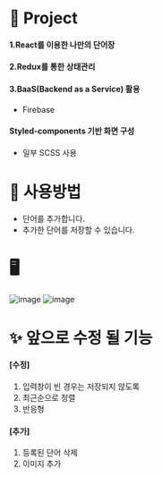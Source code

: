 # 🚀 Project

#### 1.React를 이용한 나만의 단어장 
#### 2.Redux를 통한 상태관리
#### 3.BaaS(Backend as a Service) 활용
- Firebase 
#### Styled-components 기반 화면 구성
- 일부 SCSS 사용


# 🚩 사용방법

- 단어를 추가합니다. 
- 추가한 단어를 저장할 수 있습니다. 


# 🖥 
![image](https://user-images.githubusercontent.com/58612140/113335582-18f84780-9360-11eb-83a9-f0310410213a.png)
![image](https://user-images.githubusercontent.com/58612140/113335621-29a8bd80-9360-11eb-891d-3b00f3330461.png)


# ✨ 앞으로 수정 될 기능
#### [수정]
1. 입력창이 빈 경우는 저장되지 않도록 
2. 최근순으로 정렬
3. 반응형

#### [추가]
1. 등록된 단어 삭제
2. 이미지 추가 
